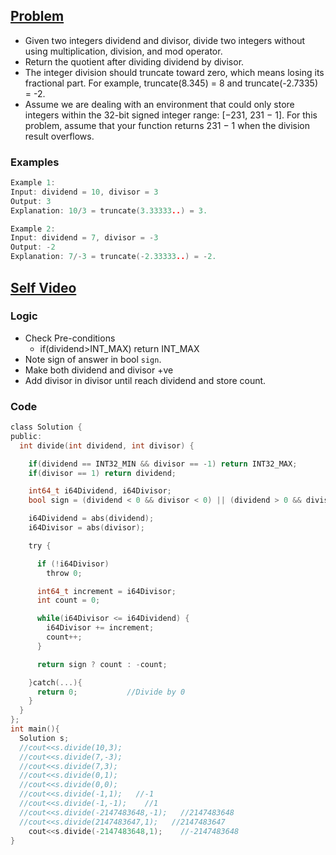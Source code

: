 ## [Problem](https://leetcode.com/problems/divide-two-integers/)
- Given two integers dividend and divisor, divide two integers without using multiplication, division, and mod operator.
- Return the quotient after dividing dividend by divisor.
- The integer division should truncate toward zero, which means losing its fractional part. For example, truncate(8.345) = 8 and truncate(-2.7335) = -2.
- Assume we are dealing with an environment that could only store integers within the 32-bit signed integer range: [−231,  231 − 1]. For this problem, assume that your function returns 231 − 1 when the division result overflows.

### Examples
```c
Example 1:
Input: dividend = 10, divisor = 3
Output: 3
Explanation: 10/3 = truncate(3.33333..) = 3.

Example 2:
Input: dividend = 7, divisor = -3
Output: -2
Explanation: 7/-3 = truncate(-2.33333..) = -2.
```

## [Self Video](https://youtu.be/2Z3w5DEClGU)

### Logic
- Check Pre-conditions
  - if(dividend>INT_MAX) return INT_MAX
- Note sign of answer in bool `sign`.
- Make both dividend and divisor +ve
- Add divisor in divisor until reach dividend and store count.

### Code
```c
class Solution {
public:
  int divide(int dividend, int divisor) {

    if(dividend == INT32_MIN && divisor == -1) return INT32_MAX;
    if(divisor == 1) return dividend;

    int64_t i64Dividend, i64Divisor;
    bool sign = (dividend < 0 && divisor < 0) || (dividend > 0 && divisor > 0);

    i64Dividend = abs(dividend);
    i64Divisor = abs(divisor);

    try {

      if (!i64Divisor)
        throw 0;

      int64_t increment = i64Divisor;
      int count = 0;

      while(i64Divisor <= i64Dividend) {
        i64Divisor += increment;
        count++;
      }

      return sign ? count : -count;

    }catch(...){
      return 0;           //Divide by 0
    }
  }
};
int main(){
  Solution s;
  //cout<<s.divide(10,3);
  //cout<<s.divide(7,-3);
  //cout<<s.divide(7,3);
  //cout<<s.divide(0,1);
  //cout<<s.divide(0,0);
  //cout<<s.divide(-1,1);   //-1
  //cout<<s.divide(-1,-1);    //1
  //cout<<s.divide(-2147483648,-1);   //2147483648
  //cout<<s.divide(2147483647,1);   //2147483647
    cout<<s.divide(-2147483648,1);    //-2147483648
}
```
